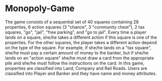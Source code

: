 # Monopoly-Game
The game consists of a sequential set of 40 squares containing 28 properties, 6 action squares (3 "chance", 3 "community chest"), 2 tax
squares, "go", "jail", "free parking", and "go to jail". Every time a player lands on a square, she/he takes a
different action if this square is one of the properties. For the other squares, the player takes a different
action depend on the type of the square. For example, if she/he lands on a "tax square", she/he must pay 
a certain amount of money to the banker, but if she/he lands on an "action square" she/he must draw a 
card from the appropriate pile and she/he must follow the instructions on the card. In this game, properties 
are classified into Land, Company and Rail Roads. Users are classified into Player and Banker and they have 
name and money attributes.
